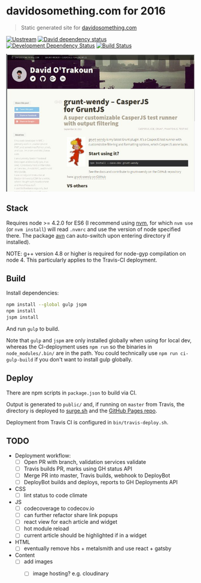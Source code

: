 # davidosomething.com for 2016

> Static generated site for [davidosomething.com]

[![Upstream][upstreamBadge]][upstreamLink]
[![David dependency status][davidBadge]][davidLink]
[![Development Dependency Status][davidDevBadge]][davidDevLink]
[![Build Status][travisDevBadge]][travisLink]

[![screenshot][screenshot]][screenshot]

## Stack

Requires node >= 4.2.0 for ES6 (I recommend using [nvm], for which `nvm use`
(or `nvm install`) will read `.nvmrc` and use the version of node specified
there. The package [avn] can auto-switch upon entering directory if installed).

NOTE: g++ version 4.8 or higher is required for node-gyp compilation on node 4.
This particularly applies to the Travis-CI deployment.

## Build

Install dependencies:

```bash
npm install --global gulp jspm
npm install
jspm install
```

And run `gulp` to build.

Note that `gulp` and `jspm` are only installed globally when using for local
dev, whereas the CI-deployment uses `npm run` so the binaries in
`node_modules/.bin/` are in the path. You could technically use
`npm run ci-gulp-build` if you don't want to install gulp globally.

## Deploy

There are npm scripts in `package.json` to build via CI.

Output is generated to `public/` and, if running on `master` from Travis,
the directory is deployed to [surge.sh] and the [GitHub Pages repo].

Deployment from Travis CI is configured in `bin/travis-deploy.sh`.

## TODO

- Deployment workflow:
    - [ ] Open PR with branch, validation services validate
    - [ ] Travis builds PR, marks using GH status API
    - [ ] Merge PR into master, Travis builds, webhook to DeployBot
    - [ ] DeployBot builds and deploys, reports to GH Deployments API
- CSS
    - [ ] lint status to code climate
- JS
    - [ ] codecoverage to codecov.io
    - [ ] can further refactor share link popups
    - [ ] react view for each article and widget
    - [ ] hot module reload
    - [ ] current article should be highlighted if in a widget
- HTML
    - [ ] eventually remove hbs + metalsmith and use react + gatsby
- Content
    - [ ] add images
        - [ ] image hosting? e.g. cloudinary


[davidosomething.com]: https://davidosomething.com
[davidBadge]:    https://david-dm.org/davidosomething/16.davidosomething.com.png?theme=shields.io
[davidLink]:     https://david-dm.org/davidosomething/16.davidosomething.com#info=dependencies
[davidDevBadge]: https://david-dm.org/davidosomething/16.davidosomething.com/dev-status.png?theme=shields.io
[davidDevLink]:  https://david-dm.org/davidosomething/16.davidosomething.com#info=devDependencies
[upstreamBadge]: https://img.shields.io/badge/upstream-GitHub-lightgrey.svg
[upstreamLink]:  https://github.com/davidosomething/16.davidosomething.com
[travisDevBadge]: https://travis-ci.org/davidosomething/16.davidosomething.com.svg?branch=dev
[travisLink]: https://travis-ci.org/davidosomething/16.davidosomething.com
[screenshot]:    https://raw.githubusercontent.com/davidosomething/16.davidosomething.com/dev/meta/screenshot.jpg
[nvm]: https://github.com/creationix/nvm
[avn]: https://github.com/wbyoung/avn
[surge.sh]: https://surge.sh/
[GitHub Pages repo]: https://github.com/davidosomething/davidosomething.github.io

